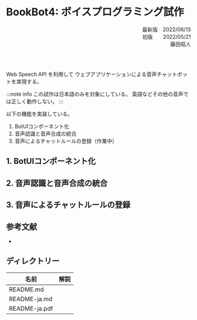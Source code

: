 # BookBot4: ボイスプログラミング試作

<div style="text-align: right;">
最新版　2022/06/13<BR>
初版　　2022/05/21<BR>
藤田昭人
</div>

<BR><BR>

Web Speech API を利用して
ウェブアプリケーションによる音声チャットボットを実現する。

:::note info
この試作は日本語のみを対象にしている。
英語などその他の音声では正しく動作しない。
:::

以下の機能を実装している。

1. BotUIコンポーネント化
2. 音声認識と音声合成の統合
3. 音声によるチャットルールの登録（作業中）


<div style="page-break-before:always"></div>

## 1. BotUIコンポーネント化

<div style="page-break-before:always"></div>

## 2. 音声認識と音声合成の統合


<div style="page-break-before:always"></div>

## 3. 音声によるチャットルールの登録


<div style="page-break-before:always"></div>

## 参考文献

* []()


<div style="page-break-before:always"></div>

## ディレクトリー

|名前|解説|
|---|----|
|README.md||
|README-ja.md||
|README-ja.pdf||


